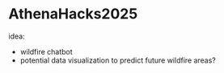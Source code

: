 # AthenaHacks2025

idea: 
- wildfire chatbot 
- potential data visualization to predict future wildfire areas?
